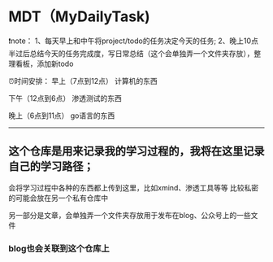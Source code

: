 # MDT（MyDailyTask)

❗️note：
1、每天早上和中午将project/todo的任务决定今天的任务;
2、晚上10点半过后总结今天的任务完成度，写日常总结（这个会单独弄一个文件夹存放），整理看板，添加新todo

⏰时间安排：
早上（7点到12点）
计算机的东西

下午（12点到6点）
渗透测试的东西

晚上（6点到11点）
go语言的东西

---
## 这个仓库是用来记录我的学习过程的，我将在这里记录自己的学习路径；

会将学习过程中各种的东西都上传到这里，比如xmind、渗透工具等等
比较私密的可能会放在另一个私有仓库中

另一部分是文章，会单独弄一个文件夹存放用于发布在blog、公众号上的一些文件

### blog也会关联到这个仓库上

